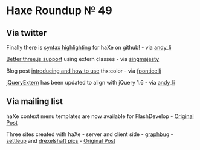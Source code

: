 [_template]: roundup.html
# Haxe Roundup № 49

## Via twitter
Finally there is [syntax highlighting][link 1] for haXe on github! - via [andy_li][link 2]

[Better three.js support][link 3] using extern classes - via [singmajesty][link 4]

Blog post [introducing and how to use][link 5] thx:color - via [fponticelli][link 6]

[jQueryExtern][link 7] has been updated to align with jQuery 1.6 - via [andy_li][link 8]

## Via mailing list
haXe context menu templates are now available for FlashDevelop - [Original Post][link 9]

Three sites created with haXe - server and client side - [graphbug][link 10] - [settleup][link 11] and [drexelshaft pics][link 12] - [Original Post][link 13]

[link 1]: https://gist.github.com/966997 "Syntax Highlighting for haXe on Github"
[link 2]: http://www.twitter.com/#!/andy_li "@andy_li"
[link 3]: http://www.joshuagranick.com/blog/2011/06/03/better-three-js-support-using-extern-classes/ "Better three.js support using extern classes"
[link 4]: http://www.twitter.com/#!/singmajesty "@singmajesty"
[link 5]: http://www.weblob.net/2011/thx-color/ "How to use thx:color"
[link 6]: http://www.twitter.com/#!/fponticelli "@fponticelli"
[link 7]: https://github.com/andyli/jQueryExternForHaxe "jQueryExtern has been updated to jQuery 1.6"
[link 8]: http://www.twitter.com/#!/andy_li "@andy_li"
[link 9]: http://haxe.1354130.n2.nabble.com/FlashDevelop-HaxeProject-templates-td6449647.html "Context menu templates for FlashDevelop"
[link 10]: http://graphbug.com/ "graphbug"
[link 11]: http://settleup4.appspot.com/ "settleup"
[link 12]: http://drexelshaft.com/~ian/pics/ "drexelshaft pics"
[link 13]: http://haxe.1354130.n2.nabble.com/graphbug-com-td6455428.html "Three website created in haXe - server and client side"


